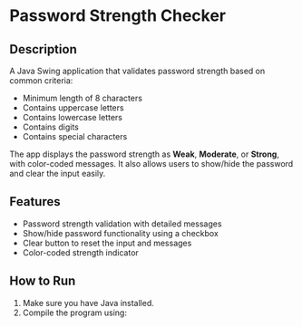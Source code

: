 # Password Strength Checker

## Description
A Java Swing application that validates password strength based on common criteria:
- Minimum length of 8 characters
- Contains uppercase letters
- Contains lowercase letters
- Contains digits
- Contains special characters

The app displays the password strength as **Weak**, **Moderate**, or **Strong**, with color-coded messages. It also allows users to show/hide the password and clear the input easily.

## Features
- Password strength validation with detailed messages
- Show/hide password functionality using a checkbox
- Clear button to reset the input and messages
- Color-coded strength indicator

## How to Run
1. Make sure you have Java installed.
2. Compile the program using:
